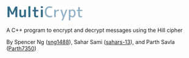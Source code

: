 <img src="https://raw.githubusercontent.com/sng1488/Cryptography-Project/spencer-develop/Logo/Color%20Logo.png" width=200>

A C++ program to encrypt and decrypt messages using the Hill cipher

By Spencer Ng ([sng1488](https://github.com/sng1488)), Sahar Sami ([sahars-13](https://github.com/sahars-13)), and Parth Savla ([Parth7350](https://github.com/Parth7350))
